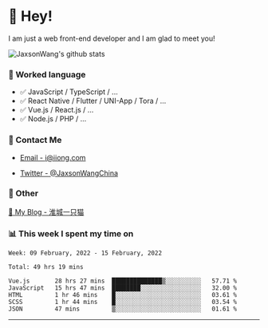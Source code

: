 # 👋 Hey!

I am just a web front-end developer and I am glad to meet you!

![JaxsonWang's github stats](https://github-readme-stats.vercel.app/api?username=JaxsonWang&&show_icons=true&&title_color=1abc9c&&icon_color=1abc9c)


### 📝 Worked language

- ✅ JavaScript / TypeScript / ...
- ✅ React Native / Flutter / UNI-App / Tora / ...
- ✅ Vue.js / React.js / ...
- ✅ Node.js / PHP / ...

### 📮 Contact Me

- [Email - i@iiong.com](mailto:i@iiong.com)

- [Twitter - @JaxsonWangChina](https://twitter.com/JaxsonWangChina)

### 🤪 Other

[📌 My Blog - 淮城一只猫](https://iiong.com)

### 📊 This week I spent my time on

<!--START_SECTION:waka-->
```text
Week: 09 February, 2022 - 15 February, 2022

Total: 49 hrs 19 mins

Vue.js       28 hrs 27 mins  ██████████████▒░░░░░░░░░░   57.71 % 
JavaScript   15 hrs 47 mins  ████████░░░░░░░░░░░░░░░░░   32.00 % 
HTML         1 hr 46 mins    █░░░░░░░░░░░░░░░░░░░░░░░░   03.61 % 
SCSS         1 hr 44 mins    █░░░░░░░░░░░░░░░░░░░░░░░░   03.54 % 
JSON         47 mins         ▒░░░░░░░░░░░░░░░░░░░░░░░░   01.61 % 
```
<!--END_SECTION:waka-->

---
